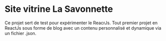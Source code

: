 # Site vitrine La Savonnette

Ce projet sert de test pour expérimenter le ReacrJs.
Tout premier projet en ReactJs sous forme de blog avec un contenu personnalisé et dynamique via un fichier .json.

## 




